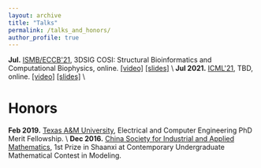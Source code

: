 ```yaml
---
layout: archive
title: "Talks"
permalink: /talks_and_honors/
author_profile: true
---
```

**Jul.** [ISMB/ECCB'21](https://www.iscb.org/cms_addon/conferences/ismbeccb2021/tracks/3dsig), 3DSIG COSI: Structural Bioinformatics and Computational Biophysics, online. [[video]]() [[slides]]() \\
**Jul 2021.** [ICML'21](https://icml.cc/Conferences/2021), TBD, online. [[video]](https://recorder-v3.slideslive.com/?share=39319&s=4366fe70-48a4-4f2c-952b-2a7ca56d48bf) [[slides]](https://yyou1996.github.io/files/icml2021_graphcl_automated_slides.pdf) \\
<br />


Honors
=====
**Feb 2019.** [Texas A&M University](https://www.tamu.edu/), Electrical and Computer Engineering PhD Merit Fellowship. \\
**Dec 2016.** [China Society for Industrial and Applied Mathematics](https://www.csiam.org.cn/), 1st Prize in Shaanxi at Contemporary Undergraduate Mathematical Contest in Modeling.
